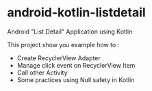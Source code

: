 # android-kotlin-listdetail
Android "List Detail" Application using Kotlin

This project show you example how to :
- Create RecyclerView Adapter
- Manage click event on RecyclerView Item
- Call other Activity
- Some practices using Null safety in Kotlin
